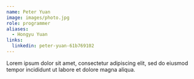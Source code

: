 ```yaml
---
name: Peter Yuan
image: images/photo.jpg
role: programmer
aliases: 
  - Hongyu Yuan
links:
  linkedin: peter-yuan-61b769102
---
```


Lorem ipsum dolor sit amet, consectetur adipiscing elit, sed do eiusmod tempor incididunt ut labore et dolore magna aliqua.
